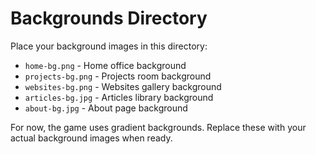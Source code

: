 # Backgrounds Directory

Place your background images in this directory:

- `home-bg.png` - Home office background
- `projects-bg.png` - Projects room background
- `websites-bg.png` - Websites gallery background
- `articles-bg.jpg` - Articles library background
- `about-bg.jpg` - About page background

For now, the game uses gradient backgrounds. Replace these with your actual background images when ready. 